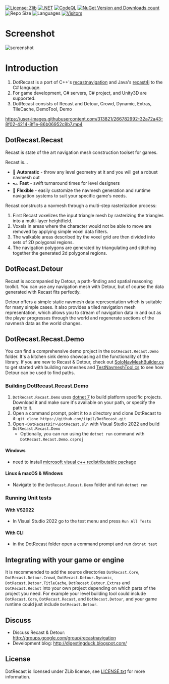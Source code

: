 [![License: Zlib](https://img.shields.io/badge/License-Zlib-lightgrey.svg)](https://opensource.org/licenses/Zlib)
[![.NET](https://github.com/ikpil/DotRecast/actions/workflows/dotnet.yml/badge.svg)](https://github.com/ikpil/DotRecast/actions/workflows/dotnet.yml)
[![CodeQL](https://github.com/ikpil/DotRecast/actions/workflows/codeql.yml/badge.svg?branch=main)](https://github.com/ikpil/DotRecast/actions/workflows/codeql.yml)
[![NuGet Version and Downloads count](https://buildstats.info/nuget/DotRecast.Core)](https://www.nuget.org/packages/DotRecast.Core)
![Repo Size](https://img.shields.io/github/repo-size/ikpil/DotRecast.svg?colorB=lightgray)
![Languages](https://img.shields.io/github/languages/top/ikpil/DotRecast)
[![Visitors](https://api.visitorbadge.io/api/daily?path=https%3A%2F%2Fgithub.com%2Fikpil%2FDotRecast&countColor=%23263759&style=flat-square)](https://visitorbadge.io/status?path=https%3A%2F%2Fgithub.com%2Fikpil%2FDotRecast)

# Screenshot
![screenshot](https://github.com/ikpil/DotRecast/assets/313821/8cf67832-1206-4b58-8c1f-7205210cbf22)

# Introduction
1. DotRecast is a port of C++'s [recastnavigation](https://github.com/recastnavigation/recastnavigation) and Java's [recast4j](https://github.com/ppiastucki/recast4j) to the C# language.
2. For game development, C# servers, C# project, and Unity3D are supported.
3. DotRecast consists of Recast and Detour, Crowd, Dynamic, Extras, TileCache, DemoTool, Demo

https://user-images.githubusercontent.com/313821/266782992-32a72a43-8f02-4214-8f1e-86b06952c8b7.mp4

## DotRecast.Recast

Recast is state of the art navigation mesh construction toolset for games.

Recast is...
* 🤖 **Automatic** - throw any level geometry at it and you will get a robust navmesh out
* 🏎️ **Fast** - swift turnaround times for level designers
* 🧘 **Flexible** - easily customize the navmesh generation and runtime navigation systems to suit your specific game's needs.

Recast constructs a navmesh through a multi-step rasterization process:

1. First Recast voxelizes the input triangle mesh by rasterizing the triangles into a multi-layer heightfield.
2. Voxels in areas where the character would not be able to move are removed by applying simple voxel data filters.
3. The walkable areas described by the voxel grid are then divided into sets of 2D polygonal regions.
4. The navigation polygons are generated by triangulating and stitching together the generated 2d polygonal regions.

## DotRecast.Detour

Recast is accompanied by Detour, a path-finding and spatial reasoning toolkit. You can use any navigation mesh with Detour, but of course the data generated with Recast fits perfectly.

Detour offers a simple static navmesh data representation which is suitable for many simple cases.  It also provides a tiled navigation mesh representation, which allows you to stream of navigation data in and out as the player progresses through the world and regenerate sections of the navmesh data as the world changes.

## DotRecast.Recast.Demo

You can find a comprehensive demo project in the `DotRecast.Recast.Demo` folder. It's a kitchen sink demo showcasing all the functionality of the library. If you are new to Recast & Detour, check out [SoloNavMeshBuilder.cs](/src/DotRecast.Recast.Demo/Builder/SoloNavMeshBuilder.cs) to get started with building navmeshes and [TestNavmeshTool.cs](/src/DotRecast.Recast.Demo/Tools/TestNavmeshTool.cs) to see how Detour can be used to find paths.

### Building DotRecast.Recast.Demo

1. `DotRecast.Recast.Demo` uses [dotnet 7](https://dotnet.microsoft.com/) to build platform specific projects. Download it and make sure it's available on your path, or specify the path to it.
2. Open a command prompt, point it to a directory and clone DotRecast to it: `git clone https://github.com/ikpil/DotRecast.git`
3. Open `<DotRecastDir>\DotRecast.sln` with Visual Studio 2022 and build `DotRecast.Recast.Demo`
   - Optionally, you can run using the `dotnet run` command with `DotRecast.Recast.Demo.csproj`

#### Windows

- need to install [microsoft visual c++ redistributable package](https://learn.microsoft.com/en-us/cpp/windows/latest-supported-vc-redist)

#### Linux & macOS & Windows

- Navigate to the `DotRecast.Recast.Demo` folder and run `dotnet run`

### Running Unit tests

#### With VS2022

- In Visual Studio 2022 go to the test menu and press `Run All Tests` 

#### With CLI

- in the DotRecast folder open a command prompt and run `dotnet test`

## Integrating with your game or engine

It is recommended to add the source directories `DotRecast.Core`, `DotRecast.Detour.Crowd`, `DotRecast.Detour.Dynamic`, `DotRecast.Detour.TitleCache`, `DotRecast.Detour.Extras` and `DotRecast.Recast` into your own project depending on which parts of the project you need. For example your level building tool could include `DotRecast.Core`, `DotRecast.Recast`, and `DotRecast.Detour`, and your game runtime could just include `DotRecast.Detour`.

## Discuss

- Discuss Recast & Detour: http://groups.google.com/group/recastnavigation
- Development blog: http://digestingduck.blogspot.com/

## License

DotRecast is licensed under ZLib license, see [LICENSE.txt](LICENSE.txt) for more information.
